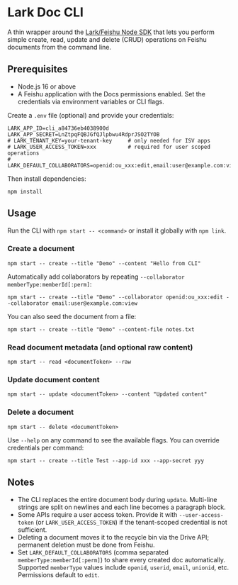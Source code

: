 # Lark Doc CLI

A thin wrapper around the [Lark/Feishu Node SDK](https://github.com/larksuite/node-sdk) that lets you perform simple create, read, update and delete (CRUD) operations on Feishu documents from the command line.

## Prerequisites

- Node.js 16 or above
- A Feishu application with the Docs permissions enabled. Set the credentials via environment variables or CLI flags.

Create a `.env` file (optional) and provide your credentials:

```
LARK_APP_ID=cli_a84736eb4038900d
LARK_APP_SECRET=LnZtpqFQBJGfQJlpbwu4RdprJSO2TYOB
# LARK_TENANT_KEY=your-tenant-key     # only needed for ISV apps
# LARK_USER_ACCESS_TOKEN=xxx          # required for user scoped operations
# LARK_DEFAULT_COLLABORATORS=openid:ou_xxx:edit,email:user@example.com:view
```

Then install dependencies:

```
npm install
```

## Usage

Run the CLI with `npm start -- <command>` or install it globally with `npm link`.

### Create a document

```
npm start -- create --title "Demo" --content "Hello from CLI"
```

Automatically add collaborators by repeating `--collaborator memberType:memberId[:perm]`:

```
npm start -- create --title "Demo" --collaborator openid:ou_xxx:edit --collaborator email:user@example.com:view
```

You can also seed the document from a file:

```
npm start -- create --title "Demo" --content-file notes.txt
```

### Read document metadata (and optional raw content)

```
npm start -- read <documentToken> --raw
```

### Update document content

```
npm start -- update <documentToken> --content "Updated content"
```

### Delete a document

```
npm start -- delete <documentToken>
```

Use `--help` on any command to see the available flags. You can override credentials per command:

```
npm start -- create --title Test --app-id xxx --app-secret yyy
```

## Notes

- The CLI replaces the entire document body during `update`. Multi-line strings are split on newlines and each line becomes a paragraph block.
- Some APIs require a user access token. Provide it with `--user-access-token` (or `LARK_USER_ACCESS_TOKEN`) if the tenant-scoped credential is not sufficient.
- Deleting a document moves it to the recycle bin via the Drive API; permanent deletion must be done from Feishu.
- Set `LARK_DEFAULT_COLLABORATORS` (comma separated `memberType:memberId[:perm]`) to share every created doc automatically. Supported `memberType` values include `openid`, `userid`, `email`, `unionid`, etc. Permissions default to `edit`.

